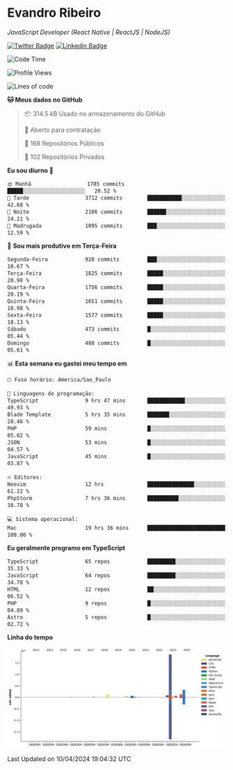 # Evandro **Ribeiro**

*JavaScript Developer (React Native | ReactJS | NodeJS)*

[![Twitter Badge](https://img.shields.io/badge/-@ribeiroevandro-201B2D?style=flat-square&labelColor=201B2D&logo=twitter&logoColor=white&link=https://twitter.com/ribeiroevandro)](https://twitter.com/ribeiroevandro) 
[![Linkedin Badge](https://img.shields.io/badge/-Evandro%20Ribeiro-201B2D?style=flat-square&logo=Linkedin&logoColor=white&link=https://www.linkedin.com/in/ribeiroevandro)](https://www.linkedin.com/in/ribeiroevandro) 


<!--START_SECTION:waka-->
![Code Time](http://img.shields.io/badge/Code%20Time-3%2C800%20hrs%2021%20mins-blue)

![Profile Views](http://img.shields.io/badge/Visualizac%C3%B5es%20do%20perfil-3-blue)

![Lines of code](https://img.shields.io/badge/Desde%20o%20Hello%20World%20eu%20escrevi-27.9%20million%20linhas%20de%20c%C3%B3digo-blue)

**🐱 Meus dados no GitHub** 

> 📦 314.5 kB Usado no armazenamento do GitHub 
 > 
> 💼 Aberto para contratação
 > 
> 📜 188 Repositórios Públicos 
 > 
> 🔑 102 Repositórios Privados 
 > 
**Eu sou diurno 🐤** 

```text
🌞 Manhã                  1785 commits        █████░░░░░░░░░░░░░░░░░░░░   20.52 % 
🌆 Tarde                  3712 commits        ███████████░░░░░░░░░░░░░░   42.68 % 
🌃 Noite                  2106 commits        ██████░░░░░░░░░░░░░░░░░░░   24.21 % 
🌙 Madrugada              1095 commits        ███░░░░░░░░░░░░░░░░░░░░░░   12.59 % 
```
📅 **Sou mais produtivo em Terça-Feira** 

```text
Segunda-Feira            928 commits         ███░░░░░░░░░░░░░░░░░░░░░░   10.67 % 
Terça-Feira              1825 commits        █████░░░░░░░░░░░░░░░░░░░░   20.98 % 
Quarta-Feira             1756 commits        █████░░░░░░░░░░░░░░░░░░░░   20.19 % 
Quinta-Feira             1651 commits        █████░░░░░░░░░░░░░░░░░░░░   18.98 % 
Sexta-Feira              1577 commits        █████░░░░░░░░░░░░░░░░░░░░   18.13 % 
Sábado                   473 commits         █░░░░░░░░░░░░░░░░░░░░░░░░   05.44 % 
Domingo                  488 commits         █░░░░░░░░░░░░░░░░░░░░░░░░   05.61 % 
```


📊 **Esta semana eu gastei meu tempo em** 

```text
🕑︎ Fuso horário: America/Sao_Paulo

💬 Linguagens de programação: 
TypeScript               9 hrs 47 mins       ████████████░░░░░░░░░░░░░   49.93 % 
Blade Template           5 hrs 35 mins       ███████░░░░░░░░░░░░░░░░░░   28.46 % 
PHP                      59 mins             █░░░░░░░░░░░░░░░░░░░░░░░░   05.02 % 
JSON                     53 mins             █░░░░░░░░░░░░░░░░░░░░░░░░   04.57 % 
JavaScript               45 mins             █░░░░░░░░░░░░░░░░░░░░░░░░   03.87 % 

🔥 Editores: 
Neovim                   12 hrs              ███████████████░░░░░░░░░░   61.22 % 
PhpStorm                 7 hrs 36 mins       ██████████░░░░░░░░░░░░░░░   38.78 % 

💻 Sistema operacional: 
Mac                      19 hrs 36 mins      █████████████████████████   100.00 % 
```

**Eu geralmente programo em TypeScript** 

```text
TypeScript               65 repos            █████████░░░░░░░░░░░░░░░░   35.33 % 
JavaScript               64 repos            █████████░░░░░░░░░░░░░░░░   34.78 % 
HTML                     12 repos            ██░░░░░░░░░░░░░░░░░░░░░░░   06.52 % 
PHP                      9 repos             █░░░░░░░░░░░░░░░░░░░░░░░░   04.89 % 
Astro                    5 repos             █░░░░░░░░░░░░░░░░░░░░░░░░   02.72 % 
```



**Linha do tempo**

![Lines of Code chart](https://raw.githubusercontent.com/ribeiroevandro/ribeiroevandro/main/assets/bar_graph.png)


 Last Updated on 10/04/2024 19:04:32 UTC
<!--END_SECTION:waka-->
